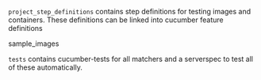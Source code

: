 
`project_step_definitions` contains step definitions for testing images and containers. These definitions
can be linked into cucumber feature definitions

sample_images

`tests` contains cucumber-tests for all matchers and a serverspec to test all of these automatically.

